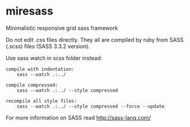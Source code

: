 miresass
========

Minimalistic responsive grid sass framework


Do not edit .css files directly. They all are compiled by ruby from SASS (.scss) files (SASS 3.3.2 version).


Use sass watch in scss folder instead:

	compile with indentation:
		sass --watch .:../

	compile compressed:
		sass --watch .:../ --style compressed

	recompile all style files:
		sass --watch .:../ --style compressed --force --update


For more information on SASS read http://sass-lang.com/